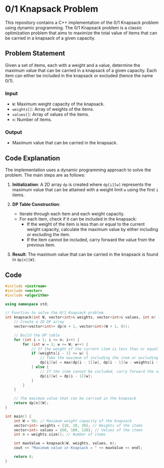 # 0/1 Knapsack Problem

This repository contains a C++ implementation of the 0/1 Knapsack problem using dynamic programming. The 0/1 Knapsack problem is a classic optimization problem that aims to maximize the total value of items that can be carried in a knapsack of a given capacity.

## Problem Statement

Given a set of items, each with a weight and a value, determine the maximum value that can be carried in a knapsack of a given capacity. Each item can either be included in the knapsack or excluded (hence the name 0/1).

### Input
- `W`: Maximum weight capacity of the knapsack.
- `weights[]`: Array of weights of the items.
- `values[]`: Array of values of the items.
- `n`: Number of items.

### Output
- Maximum value that can be carried in the knapsack.

## Code Explanation

The implementation uses a dynamic programming approach to solve the problem. The main steps are as follows:

1. **Initialization**: A 2D array `dp` is created where `dp[i][w]` represents the maximum value that can be attained with a weight limit `w` using the first `i` items.

2. **DP Table Construction**:
   - Iterate through each item and each weight capacity.
   - For each item, check if it can be included in the knapsack:
     - If the weight of the item is less than or equal to the current weight capacity, calculate the maximum value by either including or excluding the item.
     - If the item cannot be included, carry forward the value from the previous item.

3. **Result**: The maximum value that can be carried in the knapsack is found in `dp[n][W]`.

## Code

```cpp
#include <iostream>
#include <vector>
#include <algorithm>

using namespace std;

// Function to solve the 0/1 Knapsack problem
int knapsack(int W, vector<int>& weights, vector<int>& values, int n) {
    // Create a 2D DP array
    vector<vector<int>> dp(n + 1, vector<int>(W + 1, 0));

    // Build the DP table
    for (int i = 1; i <= n; i++) {
        for (int w = 1; w <= W; w++) {
            // If the weight of the current item is less than or equal to the current capacity
            if (weights[i - 1] <= w) {
                // Take the maximum of including the item or excluding it
                dp[i][w] = max(dp[i - 1][w], dp[i - 1][w - weights[i - 1]] + values[i - 1]);
            } else {
                // If the item cannot be included, carry forward the value without it
                dp[i][w] = dp[i - 1][w];
            }
        }
    }

    // The maximum value that can be carried in the knapsack
    return dp[n][W];
}

int main() {
    int W = 50; // Maximum weight capacity of the knapsack
    vector<int> weights = {10, 20, 30}; // Weights of the items
    vector<int> values = {60, 100, 120}; // Values of the items
    int n = weights.size(); // Number of items

    int maxValue = knapsack(W, weights, values, n);
    cout << "Maximum value in Knapsack = " << maxValue << endl;

    return 0;
}

